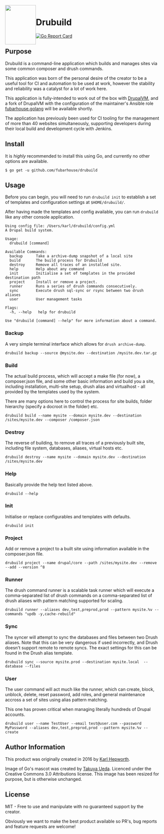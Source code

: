 <img style="float:left" alight="left" height="128px" width="100px" src="https://github.com/fubarhouse/ansible-role-golang/raw/master/gopher.png">

# Drubuild

[![Go Report Card](https://goreportcard.com/badge/github.com/fubarhouse/drubuild)](https://goreportcard.com/report/github.com/fubarhouse/drubuild)

## Purpose

Drubuild is a command-line application which builds and manages sites via some common composer and drush commands.

This application was born of the personal desire of the creator to be a useful tool for CI and automation to be used at work, however the stability and reliability was a catalyst for a lot of work here. 

This application is fully-intended to work out of the box with [DrupalVM](https://www.drupalvm.com/), and a fork of DrupalVM with the configuration of the maintainer's Ansible role [fubarhouse.golang](https://github.com/fubarhouse/ansible-role-golang) will be available shortly.

The application has previously been used for CI tooling for the management of more than 40 websites simultaneously, supporting developers during their local build and development cycle with Jenkins. 

## Install

It is *highly* recommended to install this using Go, and currently no other options are available. 

```console
$ go get -u github.com/fubarhouse/drubuild
```

## Usage

Before you can begin, you will need to run `drubuild init` to establish a set of templates and configuration settings at `$HOME/drubuild/`.

After having made the templates and config available, you can run `drubuild` like any other console application.

```
Using config file: /Users/karl/drubuild/config.yml
A Drupal build system.

Usage:
  drubuild [command]

Available Commands:
  backup      Take a archive-dump snapshot of a local site
  build       The build process for Drubuild
  destroy     Remove all traces of an installed site.
  help        Help about any command
  init        Initialise a set of templates in the provided destination path
  project     Install or remove a project.
  runner      Runs a series of drush commands consecutively.
  sync        Execute drush sql-sync or rsync between two drush aliases
  user        User management tasks

Flags:
  -h, --help   help for drubuild

Use "drubuild [command] --help" for more information about a command.
```

### Backup

A very simple terminal interface which allows for `drush archive-dump`.
```
drubuild backup --source @mysite.dev --destination /mysite.dev.tar.gz
```

### Build

The actual build process, which will accept a make file (for now), a composer.json file, and some other basic information and build you a site, including installation, multi-site setup, drush alias and virtualhost - all provided by the templates used by the system.

There are many options here to control the process for site builds, folder hierarchy (specify a docroot in the folder) etc.
```
drubuild build --name mysite --domain mysite.dev --destination /sites/mysite.dev --composer /composer.json
```

### Destroy

The reverse of building, to remove all traces of a previously built site, including file system, databases, aliases, virtual hosts etc.
```
drubuild destroy --name mysite --domain mysite.dev --destination /sites/mysite.dev
```

### Help

Basically provide the help text listed above.
```
drubuild --help
```

### Init

Initialise or replace configurables and templates with defaults.
```
drubuild init
```

### Project

Add or remove a project to a built site using information available in the composer.json file.
```
drubuild project --name drupal/core --path /sites/mysite.dev --remove --add --version ^8
```

### Runner

The drush command runner is a scalable task runner which will execute a comma-separated list of drush commands on a comma-separated list of drush aliases with pattern matching supported for scaling.
```
drubuild runner --aliases dev,test,preprod,prod --pattern mysite.%v --commands "updb -y,cache-rebuild"
```

### Sync

The syncer will attempt to sync the databases and files between two Drush aliases. Note that this can be very dangerous if used incorrectly, and Drush doesn't support remote to remote syncs. The exact settings for this can be found in the Drush alias template.
```
drubuild sync --source mysite.prod --destination mysite.local  --database --files
```

### User

The user command will act much like the runner, which can create, block, unblock, delete, reset password, add roles, and general maintenance accross a set of sites using alias pattern matching.

This one has proven critical when managing literally hundreds of Drupal accounts.
```
drubuild user --name TestUser --email test@user.com --password MyPassword --aliases dev,test,preprod,prod --pattern mysite.%v --create
```

## Author Information

This product was originally created in 2016 by [Karl Hepworth](https://twitter.com/fubarhouse).

Image of Go's mascot was created by [Takuya Ueda](https://twitter.com/tenntenn). Licenced under the Creative Commons 3.0 Attributions license. This image has been resized for purpose, but is otherwise unchanged.

## License

MIT - Free to use and manipulate with no guaranteed support by the creator.

Obviously we want to make the best product available so PR's, bug reports and feature requests are welcome! 